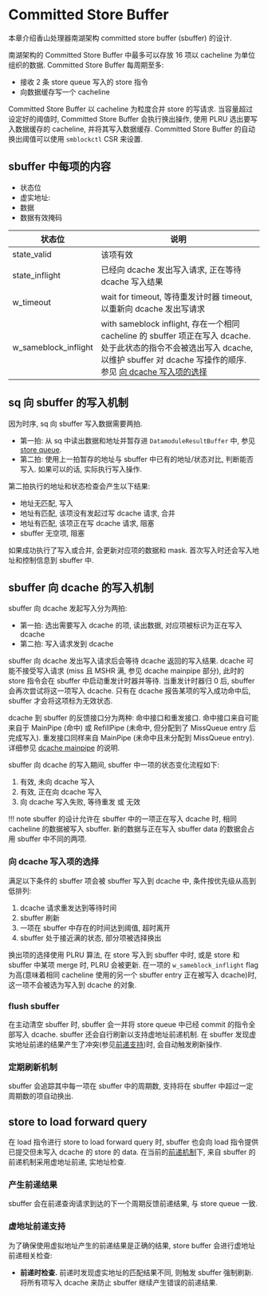 # Committed Store Buffer

本章介绍香山处理器南湖架构 committed store buffer (sbuffer) 的设计.

南湖架构的 Committed Store Buffer 中最多可以存放 16 项以 cacheline 为单位组织的数据. Committed Store Buffer 每周期至多:

* 接收 2 条 store queue 写入的 store 指令
* 向数据缓存写一个 cacheline

Committed Store Buffer 以 cacheline 为粒度合并 store 的写请求. 当容量超过设定好的阈值时, Committed Store Buffer 会执行换出操作, 使用 PLRU 选出要写入数据缓存的 cacheline, 并将其写入数据缓存. Committed Store Buffer 的自动换出阈值可以使用 `smblockctl` CSR 来设置.

<!-- TODO: 图 -->

## sbuffer 中每项的内容

* 状态位
* 虚实地址:
* 数据
* 数据有效掩码

状态位|说明
-|-
state_valid|该项有效
state_inflight|已经向 dcache 发出写入请求, 正在等待 dcache 写入结果
w_timeout|wait for timeout, 等待重发计时器 timeout, 以重新向 dcache 发出写请求
w_sameblock_inflight|with sameblock inflight, 存在一个相同 cacheline 的 sbuffer 项正在写入 dcache. 处于此状态的指令不会被选出写入 dcache, 以维护 sbuffer 对 dcache 写操作的顺序. 参见 [向 dcache 写入项的选择](#向-dcache-写入项的选择)

## sq 向 sbuffer 的写入机制

因为时序, sq 向 sbuffer 写入数据需要两拍.

* 第一拍: 从 sq 中读出数据和地址并暂存进 `DatamoduleResultBuffer` 中, 参见 [store queue](../lsq/store_queue.md).
* 第二拍: 使用上一拍暂存的地址与 sbuffer 中已有的地址/状态对比, 判断能否写入. 如果可以的话, 实际执行写入操作.

第二拍执行的地址和状态检查会产生以下结果:

* 地址无匹配, 写入
* 地址有匹配, 该项没有发起过写 dcache 请求, 合并
* 地址有匹配, 该项正在写 dcache 请求, 阻塞
* sbuffer 无空项, 阻塞

如果成功执行了写入或合并, 会更新对应项的数据和 mask. 首次写入时还会写入地址和控制信息到 sbuffer 中.

## sbuffer 向 dcache 的写入机制

sbuffer 向 dcache 发起写入分为两拍:

* 第一拍: 选出需要写入 dcache 的项, 读出数据, 对应项被标识为正在写入 dcache
* 第二拍: 写入请求发到 dcache

sbuffer 向 dcache 发出写入请求后会等待 dcache 返回的写入结果. dcache 可能不接受写入请求 (miss 且 MSHR 满, 参见 dcache mainpipe 部分), 此时的 store 指令会在 sbuffer 中启动重发计时器并等待. 当重发计时器归 0 后, sbuffer 会再次尝试将这一项写入 dcache. 只有在 dcache 报告某项的写入成功命中后, sbuffer 才会将这项标为无效状态.

dcache 到 sbuffer 的反馈接口分为两种: 命中接口和重发接口. 命中接口来自可能来自于 MainPipe (命中) 或 RefillPipe (未命中, 但分配到了 MissQueue entry 后完成写入). 重发接口同样来自 MainPipe (未命中且未分配到 MissQueue entry). 详细参见 [dcache mainpipe](../dcache/main_pipe.md) 的说明.

sbuffer 向 dcache 的写入期间, sbuffer 中一项的状态变化流程如下:

1. 有效, 未向 dcache 写入
1. 有效, 正在向 dcache 写入
1. 向 dcache 写入失败, 等待重发 或 无效

!!! note
    sbuffer 的设计允许在 sbuffer 中的一项正在写入 dcache 时, 相同 cacheline 的数据被写入 sbuffer. 新的数据与正在写入 sbuffer data 的数据会占用 sbuffer 中不同的两项.

### 向 dcache 写入项的选择

满足以下条件的 sbuffer 项会被 sbuffer 写入到 dcache 中, 条件按优先级从高到低排列:

1. dcache 请求重发达到等待时间
1. sbuffer 刷新
1. 一项在 sbuffer 中存在的时间达到阈值, 超时离开
1. sbuffer 处于接近满的状态, 部分项被选择换出

换出项的选择使用 PLRU 算法, 在 store 写入到 sbuffer 中时, 或是 store 和 sbuffer 中某项 merge 时, PLRU 会被更新. 在一项的 `w_sameblock_inflight` flag 为高(意味着相同 cacheline 使用的另一个 sbuffer entry 正在被写入 dcache)时, 这一项不会被选为写入到 dcache 的对象.

### flush sbuffer

在主动清空 sbuffer 时, sbuffer 会一并将 store queue 中已经 commit 的指令全部写入 dcache. sbuffer 还会自行刷新以支持虚地址前递机制. 在 sbuffer 发现虚实地址前递的结果产生了冲突(参见[前递支持](./committed_store_buffer.md#store-to-load-forward-query))时, 会自动触发刷新操作.

### 定期刷新机制

sbuffer 会追踪其中每一项在 sbuffer 中的周期数, 支持将在 sbuffer 中超过一定周期数的项自动换出. 

<!-- 触发自动换出的周期数暂时不支持手动配置. -->

## store to load forward query

在 load 指令进行 store to load forward query 时, sbuffer 也会向 load 指令提供已提交但未写入 dcache 的 store 的 data. 在当前的[前递机制](../mechanism.md#store-to-load-forward)下, 来自 sbuffer 的前递机制采用虚地址前递, 实地址检查.

### 产生前递结果

sbuffer 会在前递查询请求到达的下一个周期反馈前递结果, 与 store queue 一致. 

### 虚地址前递支持

为了确保使用虚拟地址产生的前递结果是正确的结果, store buffer 会进行虚地址前递相关检查:

* **前递时检查.** 前递时发现虚实地址的匹配结果不同, 则触发 sbuffer 强制刷新. 将所有项写入 dcache 来防止 sbuffer 继续产生错误的前递结果.

<!-- * **写入时检查.** store buffer 的写入操作会尝试按实地址将对相同 cacheline 的写操作 merge 到 sbuffer 的一项中. 如果发现实地址相同但虚地址不同, 触发 sbuffer 强制刷新. sbuffer 中的对应项会被更新成新的虚地址.  -->

<!-- 写入时检查机制可以考虑取消, 只有在前递中发现问题时才惰性进行 sbuffer 刷新. -->
